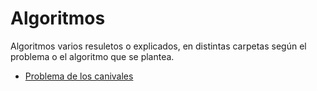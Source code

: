 # Algoritmos
Algoritmos varios resuletos o explicados, en distintas carpetas según el problema o el algoritmo que se plantea.

- [Problema de los canivales](https://github.com/Eduardo-L-R/Algoritmos/tree/master/Problem%20of%20river)
